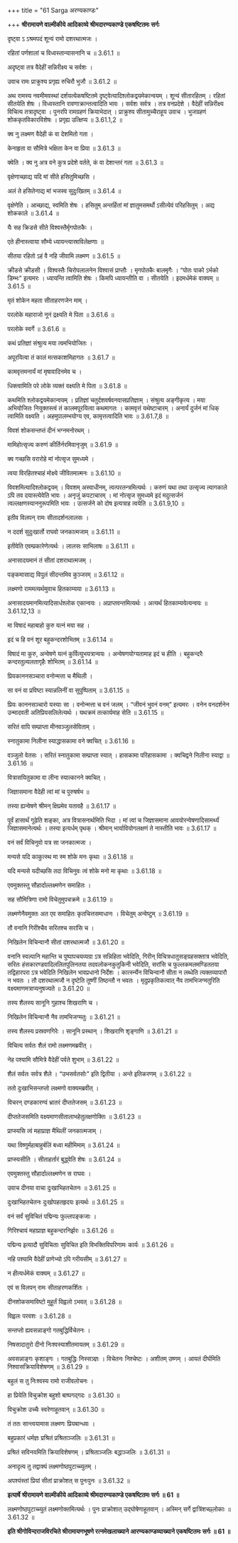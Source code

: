 +++
title = "61 Sarga अरण्यकाण्डः"

+++
**श्रीरामायणे वाल्मीकीये आदिकाव्ये श्रीमदारण्यकाण्डे एकषष्टितमः सर्गः**

दृष्ट्वा ऽ ऽश्रमपदं शून्यं रामो दशरथात्मजः ।

रहितां पर्णशालां च विध्वस्तान्यासनानि च ॥ 3.61.1 ॥

अदृष्ट्वा तत्र वैदेहीं सन्निरीक्ष्य च सर्वशः ।

उवाच रामः प्राक्रुश्य प्रगृह्य रुचिरौ भुजौ ॥ 3.61.2 ॥

अथ रामस्य नवमीमवस्थां दर्शयत्येकषष्टितमे दृष्ट्वेत्यादिश्लोकद्वयमेकान्वयम् । शून्यं सीतारहितम् । रहितां सीतयेति शेषः । विध्वस्तानि रावणाक्रान्तत्वादिति भावः । सर्वशः सर्वत्र । तत्र वनप्रदेशे । वैदेहीं सन्निरीक्ष्य विचित्य तत्रादृष्ट्वा । पुनरपि रामग्रहणं क्रियाभेदात् । प्राक्रुश्य सीतामुच्चैराहूय उवाच । भुजग्रहणं शोककृतविकारविशेषः । प्रगृह्य उत्क्षिप्य ॥ 3.61.1,2 ॥

क्व नु लक्ष्मण वैदेही कं वा देशमितो गता ।

केनाहृता वा सौमित्रे भक्षिता केन वा प्रिया ॥ 3.61.3 ॥

क्वेति । क्व नु अत्र वने कुत्र प्रदेशे वर्तते, कं वा देशान्तरं गता ॥ 3.61.3 ॥

वृक्षेणाच्छाद्य यदि मां सीते हसितुमिच्छसि ।

अलं ते हसितेनाद्य मां भजस्व सुदुःखितम् ॥ 3.61.4 ॥

वृक्षेणेति । आच्छाद्य, स्वमिति शेषः । हसितुम् अन्तर्हितां मां ज्ञातुमसमर्थो ऽसीत्येवं परिहसितुम् । अद्य शोककाले ॥ 3.61.4 ॥

यैः सह क्रिडसे सीते विश्वस्तैर्मृगपोतकैः ।

एते हीनास्त्वाया सौम्ये ध्यायन्त्यास्राविलेक्षणाः ॥

सीतया रहितो ऽहं वै नहि जीवामि लक्ष्मण ॥ 3.61.5 ॥

क्रीडसे क्रीडसी । विश्वस्तैः चिरोपलालनेन विश्वासं प्राप्तौः । मृगपोतकैः बालमृगैः । “पोतः पाको ऽर्भको डिम्भः” इत्यमरः । ध्यायन्ति त्वामिति शेषः । किमपि ध्यायन्तीति वा । सीतयेति । इदमर्धमेकं वाक्यम् ॥ 3.61.5 ॥

मृतं शोकेन महता सीताहरणजेन माम् ।

परलोके महाराजो नूनं द्रक्ष्यति मे पिता ॥ 3.61.6 ॥

परलोके स्वर्गे ॥ 3.61.6 ॥

कथं प्रतिज्ञां संश्रुत्य मया त्वमभियोजितः ।

अपूरयित्वा तं कालं मत्सकाशमिहागतः ॥ 3.61.7 ॥

कामवृत्तमनार्यं मां मृषावादिनमेव च ।

धिक्त्वामिति परे लोके व्यक्तं वक्ष्यति मे पिता ॥ 3.61.8 ॥

कथमिति श्लोकद्वयमेकान्वयम् । प्रतिज्ञां चतुर्दशवर्षवनवासप्रतिज्ञाम् । संश्रुत्य अङ्गीकृत्य । मया अभियोजितः नियुक्तस्त्वं तं कालमपूरयित्वा कथमागतः । कामवृत्तं यथेष्टाचारम् । अनार्यं दुर्जनं मां धिक् त्वामिति वक्ष्यति । अहमुपालम्भयोग्य एव, कामृत्तत्वादिति भावः ॥ 3.61.7,8 ॥

विवशं शोकसन्तप्तं दीनं भग्नमनोरथम् ।

मामिहोत्सृज्य करुणं कीर्तिर्नरमिवानृजुम् ॥ 3.61.9 ॥

क्व गच्छसि वरारोहे मां नोत्सृज सुमध्यमे ।

त्वया विरहितश्चाहं मोक्ष्ये जीवितमात्मनः ॥ 3.61.10 ॥

विवशमित्यादिश्लोकद्वयम् । विवशम् अस्वाधीनम्, त्वत्परतन्त्रमित्यर्थः । करुणं यथा तथा उत्सृज्य त्यागकाले ऽपि तव दयास्त्येवेति भावः । अनृजुं कपटाचारम् । मां नोत्सृज सुमध्यमे इदं मदुत्सर्जनं त्वल्लक्षणस्याननुरूपमिति भावः । उत्सर्जने को दोष इत्यत्राह त्वयेति ॥ 3.61.9,10 ॥

इतीव विलपन् रामः सीतादर्शनलालसः ।

न ददर्श सुदुःखार्तो राघवो जनकात्मजाम् ॥ 3.61.11 ॥

इतीवेति एवम्प्रकारेणेत्यर्थः । लालसः साभिलाषः ॥ 3.61.11 ॥

अनासादयमानं तं सीतां दशराथात्मजम् ।

पङ्कमासाद्य विपुलं सीदन्तमिव कुञ्जरम् ॥ 3.61.12 ॥

लक्ष्मणो राममत्यर्थमुवाच हितकाम्यया ॥ 3.61.13 ॥

अनासादयमानमित्यादिसार्धश्लोक एकान्वयः । अप्राप्तवन्तमित्यर्थः । अत्यर्थं हितकाम्ययेत्यन्वयः ॥ 3.61.12,13 ॥

मा विषादं महाबाहो कुरु यत्नं मया सह ।

इदं च हि वनं शूर बहुकन्दरशोभितम् ॥ 3.61.14 ॥

विषादं मा कुरु, अन्वेषणे यत्नं कुर्वित्युभयत्रान्वयः । अन्वेषणयोग्यतामाह इदं च हीति । बहुकन्दरैः कन्दरतुल्यलतागृहैः शोभितम् ॥ 3.61.14 ॥

प्रियकाननसञ्चारा वनोन्मत्ता च मैथिली ।

सा वनं वा प्रविष्टा स्यान्नलिनीं वा सुपुष्पिताम् ॥ 3.61.15 ॥

प्रियः काननसञ्चारो यस्याः सा । वनोन्मत्ता च वनं जलम् । “जीवनं भुवनं वनम्” इत्यमरः । वनेन वनदर्शनेन उन्मादवती अतिप्रियसलिलेत्यर्थः । यथक्रमं तत्कार्यमाह सेति ॥ 3.61.15 ॥

सरितं वापि सम्प्राप्ता मीनवञ्जुलसेविताम् ।

स्नातुकामा निलीना स्याद्धासकामा वने क्वचित् ॥ 3.61.16 ॥

वञ्जुलो वेतसः । सरितं स्नातुकामा सम्प्राप्ता स्यात् । हासकामा परिहासकामा । क्वचिद्वने निलीना स्याद्वा ॥ 3.61.16 ॥

वित्रासयितुकामा वा लीना स्यात्कानने क्वचित् ।

जिज्ञासमाना वैदेही त्वां मां च पुरुषर्षभ ॥

तस्या ह्यन्वेषणे श्रीमन् क्षिप्रमेव यतावहै ॥ 3.61.17 ॥

पूर्वं हासार्थं गूढेति शङ्का, अत्र वित्रासनार्थमिति भिदा । मां त्वां च जिज्ञासमाना आवयोरन्वेषणादिसामर्थ्यं जिज्ञासमानेत्यर्थः । तस्या इत्यर्धम् पृथक् । श्रीमान् भार्यावियोगलक्षणं ते नास्तीति भावः ॥ 3.61.17 ॥

वनं सर्वं विचिनुवो यत्र सा जनकात्मजा ।

मन्यसे यदि काकुत्स्थ मा स्म शोके मनः कृथाः ॥ 3.61.18 ॥

यदि मन्यसे यदीच्छसि तदा विचिनुवः त्वं शोके मनो मा कृथाः ॥ 3.61.18 ॥

एवमुक्तस्तु सौहार्दाल्लक्ष्मणेन समाहितः ।

सह सौमित्रिणा रामो विचेतुमुपचक्रमे ॥ 3.61.19 ॥

लक्ष्मणेनैवमुक्तः अत एव समाहितः कृतचित्तसमाधानः । विचेतुम् अन्वेष्टुम् ॥ 3.61.19 ॥

तौ वनानि गिरींश्चैव सरितश्च सरांसि च ।

निखिलेन विचिन्वानौ सीतां दशरथात्मजौ ॥ 3.61.20 ॥

वनानि स्वल्पानि महान्ति च पुष्पापचयव्यग्रा ऽत्र सन्निहिता भवेदिति, गिरीन् विचित्रधातुसङ्ग्रहसक्तात्र भवेदिति, सरितः हंसकारण्डवादिललितपुलिनतया तदवलोकनकुतुकिनी भवेदिति, सरांसि च फुल्लकमलमण्डिततया तद्विहारपरा ऽत्र भवेदिति निखिलेन भावप्रधानो निर्देशः । कार्त्स्न्येन विचिन्वानौ सीता न लब्धेति त्यक्तव्यापारौ न भवतः । तौ दशरथात्मजौ न दृष्टेति तूष्णीं तिष्ठन्तौ न भवतः । मृदुप्रकृतिकत्वात् नैव तामभिजग्मतुरिति वक्ष्यमाणमत्राप्यनुषज्यते ॥ 3.61.20 ॥

तस्य शैलस्य सानूनि गुहाश्च शिखराणि च ।

निखिलेन विचिन्वानौ नैव तामभिजग्मतुः ॥ 3.61.21 ॥

तस्य शैलस्य प्रस्रवणगिरेः । सानूनि प्रस्थान् । शिखराणि शृङ्गाणि ॥ 3.61.21 ॥

विचित्य सर्वतः शैलं रामो लक्ष्मणमब्रवीत् ।

नेह पश्यामि सौमित्रे वैदेहीं पर्वते शुभाम् ॥ 3.61.22 ॥

शैलं सर्वतः सर्वत्र शैले । “उभसर्वतसोः” इति द्वितीया । अन्ते इतिकरणम् ॥ 3.61.22 ॥

ततो दुःखाभिसन्तप्तो लक्ष्मणो वाक्यमब्रवीत् ।

विचरन् दण्डकारण्यं भ्रातरं दीप्ततेजसम् ॥ 3.61.23 ॥

दीप्ततेजसमिति वक्ष्यमाणसीतालाभहेतुलक्षणोक्तिः ॥ 3.61.23 ॥

प्राप्स्यसि त्वं महाप्राज्ञ मैथिलीं जनकात्मजाम् ।

यथा विष्णुर्महाबाहुर्बलिं बध्वा महीमिमाम् ॥ 3.61.24 ॥

प्राप्स्यसीति । सीताहर्तारं बुद्ध्वेति शेषः ॥ 3.61.24 ॥

एवमुक्तस्तु सौहार्दाल्लक्ष्मणेन स राघवः ।

उवाच दीनया वाचा दुःखाभिहतचेतनः ॥ 3.61.25 ॥

दुःखाभिहतचेतनः दुःखोपहतहृदयः इत्यर्थः ॥ 3.61.25 ॥

वनं सर्वं सुविचितं पद्मिन्यः फुल्लपङ्कजाः ।

गिरिश्चायं महाप्राज्ञ बहुकन्दरनिर्झरः ॥ 3.61.26 ॥

पद्मिन्य इत्यादौ सुविचिताः सुविचित इति विभक्तिविपरिणामः कार्यः ॥ 3.61.26 ॥

नहि पश्यामि वैदेहीं प्राणेभ्यो ऽपि गरीयसीम् ॥ 3.61.27 ॥

न हीत्यर्धमेकं वाक्यम् ॥ 3.61.27 ॥

एवं स विलपन् रामः सीताहरणकर्शितः ।

दीनशोकसमाविष्टो मुहूर्तं विह्वलो ऽभवत् ॥ 3.61.28 ॥

विह्वलः परवशः ॥ 3.61.28 ॥

सन्तप्तो ह्यवसन्नाङ्गो गतबुद्धिर्विचेतनः ।

निषसादातुरो दीनो निःश्वस्याशीतमायतम् ॥ 3.61.29 ॥

अवसन्नाङ्गः कृशाङ्गः । गतबुद्धिः निस्सञ्ज्ञः । विचेतनः निश्चेष्टः । अशीतम् उष्णम् । आयतं दीर्घमिति निश्वासक्रियाविशेषणम् ॥ 3.61.29 ॥

बहुलं स तु निःश्वस्य रामो राजीवलोचनः ।

हा प्रियेति विचुक्रोश बहुशो बाष्पगद्गदः ॥ 3.61.30 ॥

विचुक्रोश उच्चैः स्वरेणाहूतवान् ॥ 3.61.30 ॥

तं ततः सान्त्वयामास लक्ष्मणः प्रियबान्धवः ।

बहुप्रकारं धर्मज्ञः प्रश्रितं प्रश्रिताञ्जलिः ॥ 3.61.31 ॥

प्रश्रितं सविनयमिति क्रियाविशेषणम् । प्रश्रिताञ्जलिः बद्धाञ्जलिः ॥ 3.61.31 ॥

अनादृत्य तु तद्वाक्यं लक्ष्मणोष्ठपुटाच्च्युतम् ।

अपश्यंस्तां प्रियां सीतां प्राक्रोशत् स पुनःपुनः ॥ 3.61.32 ॥

**इत्यार्षे श्रीरामायणे वाल्मीकीये आदिकाव्ये श्रीमदारण्यकाण्डे एकषष्टितमः सर्गः ॥ 61 ॥**

लक्ष्मणोष्ठपुटाच्च्युतं लक्ष्मणोक्तमित्यर्थः । पुनः प्राक्रोशात् उद्घोषेणाहूतवान् । अस्मिन् सर्गे द्वात्रिंशच्छ्लोकाः ॥ 3.61.32 ॥

**इति श्रीगोविन्दराजविरचिते श्रीरामायणभूषणे रत्नमेखलाख्याने आरण्यकाण्डव्याख्याने एकषष्टितमः सर्गः ॥ 61 ॥**
